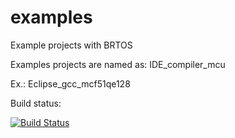 # examples
Example projects with BRTOS

Examples projects are named as: IDE_compiler_mcu

Ex.: Eclipse_gcc_mcf51qe128

Build status:

[![Build Status](https://travis-ci.org/brtos/examples.svg)](https://travis-ci.org/brtos/examples)
